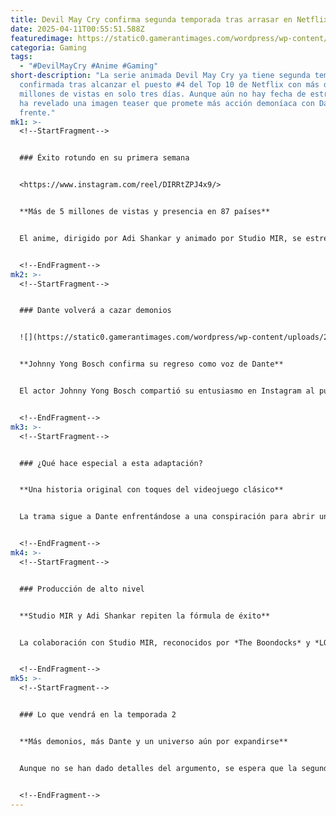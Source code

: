```yaml
---
title: Devil May Cry confirma segunda temporada tras arrasar en Netflix
date: 2025-04-11T00:55:51.588Z
featuredimage: https://static0.gamerantimages.com/wordpress/wp-content/uploads/2025/04/devil-may-cry-season-2-confirmed.jpg?q=70&fit=crop&w=1140&h=&dpr=1
categoria: Gaming
tags:
  - "#DevilMayCry #Anime #Gaming"
short-description: "La serie animada Devil May Cry ya tiene segunda temporada
  confirmada tras alcanzar el puesto #4 del Top 10 de Netflix con más de 5.3
  millones de vistas en solo tres días. Aunque aún no hay fecha de estreno, se
  ha revelado una imagen teaser que promete más acción demoníaca con Dante al
  frente."
mk1: >-
  <!--StartFragment-->


  ### Éxito rotundo en su primera semana


  <https://www.instagram.com/reel/DIRRtZPJ4x9/>


  **Más de 5 millones de vistas y presencia en 87 países**


  El anime, dirigido por Adi Shankar y animado por Studio MIR, se estrenó el 3 de abril de 2025 y rápidamente conquistó la audiencia global. En menos de una semana, ya figuraba entre las series más vistas de la plataforma en decenas de territorios, consolidando su lugar como una adaptación de videojuegos que rompe con la maldición habitual.


  <!--EndFragment-->
mk2: >-
  <!--StartFragment-->


  ### Dante volverá a cazar demonios


  ![](https://static0.gamerantimages.com/wordpress/wp-content/uploads/2025/03/cavaliere-angelo-as-seen-in-the-show-s-poster.jpg?q=49&fit=crop&w=825&dpr=2)


  **Johnny Yong Bosch confirma su regreso como voz de Dante**


  El actor Johnny Yong Bosch compartió su entusiasmo en Instagram al publicar una animación del teaser visual de la temporada 2. Aún no se han revelado detalles concretos de la historia ni del elenco, pero la presencia del querido cazador de demonios está garantizada.


  <!--EndFragment-->
mk3: >-
  <!--StartFragment-->


  ### ¿Qué hace especial a esta adaptación?


  **Una historia original con toques del videojuego clásico**


  La trama sigue a Dante enfrentándose a una conspiración para abrir un portal entre el mundo humano y el demoníaco, liderada por un villano conocido como "The White Rabbit". Aunque se basa en la franquicia de Capcom, el anime ha apostado por una narrativa única que ha gustado tanto a veteranos como a nuevos fans.


  <!--EndFragment-->
mk4: >-
  <!--StartFragment-->


  ### Producción de alto nivel


  **Studio MIR y Adi Shankar repiten la fórmula de éxito**


  La colaboración con Studio MIR, reconocidos por *The Boondocks* y *LOOKISM*, asegura una calidad visual impecable. Adi Shankar, quien también estuvo detrás de *Castlevania*, ha vuelto a demostrar que puede adaptar videojuegos a la pantalla sin perder esencia ni profundidad.


  <!--EndFragment-->
mk5: >-
  <!--StartFragment-->


  ### Lo que vendrá en la temporada 2


  **Más demonios, más Dante y un universo aún por expandirse**


  Aunque no se han dado detalles del argumento, se espera que la segunda temporada profundice en el conflicto entre Dante y Vergil, así como en los orígenes del personaje de "The White Rabbit". El universo ya está establecido, y ahora queda ver hasta dónde lo llevarán los nuevos episodios.


  <!--EndFragment-->
---
```

